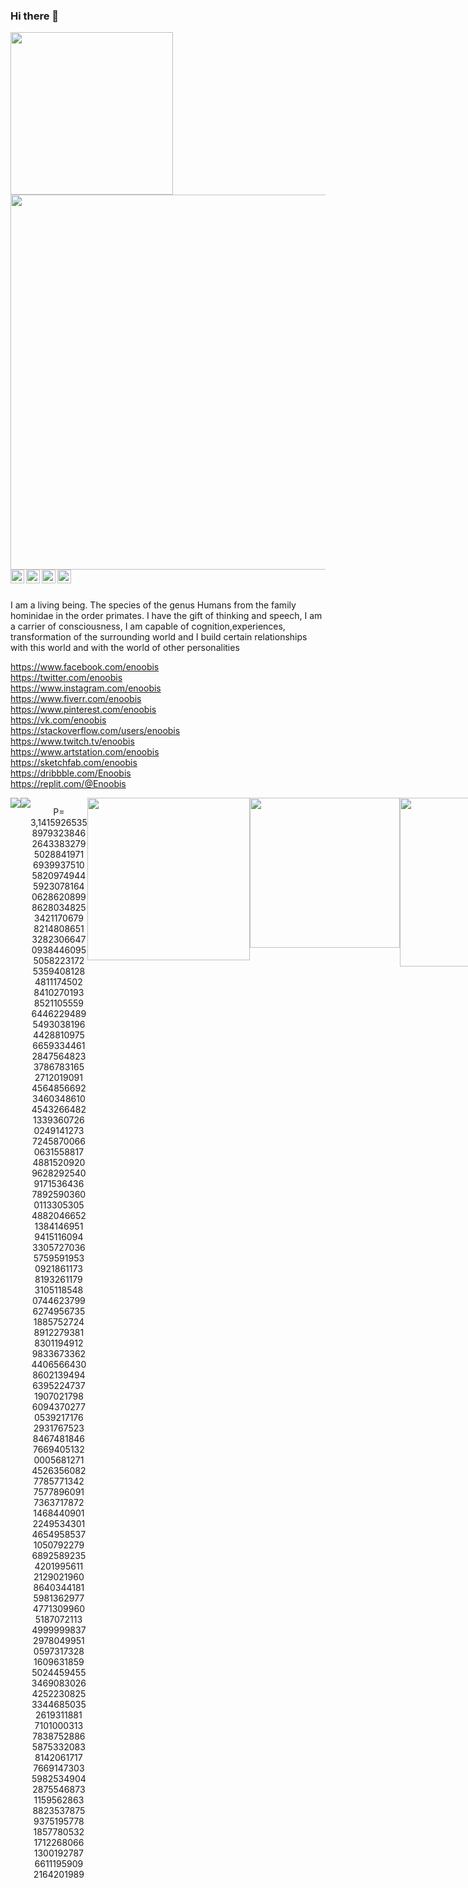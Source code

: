 
### Hi there 👋

<!--
**electro-none/electro-none** is a ✨ _special_ ✨ repository because its `README.md` (this file) appears on your GitHub profile.

Here are some ideas to get you started:

- 🔭 I’m currently working on ...
- 🌱 I’m currently learning ...
- 👯 I’m looking to collaborate on ...
- 🤔 I’m looking for help with ...
- 💬 Ask me about ...
- 📫 How to reach me: ...
- 😄 Pronouns: ...
- ⚡ Fun fact: ...
-->
<img  name="img" src="https://cdn.discordapp.com/attachments/909731897872105545/958592925707677716/unknown.png" width="260" >  
<img   align="right" src="https://media.discordapp.net/attachments/909731897872105545/958618365767856179/unknown.png" width="600" >  

  _  _                                                  _                                                                                                  
                                                                                                                         
 
                                                             

<a href="https://www.youtube.com/channel/UCOqTa0ko06PfgayD_5ZbWTw">
  <img align="left" alt="enoobis - Youtube" width="22px" src="https://cdn.jsdelivr.net/npm/simple-icons@v3/icons/youtube.svg"/>
</a>
<a href="https://www.instagram.com/enoobis/?hl=ru">
  <img align="left" alt="enoobis - Instagram" width="22px" src="https://cdn.jsdelivr.net/npm/simple-icons@v3/icons/instagram.svg"/>
</a>
<a href="https://twitter.com/s00fler">
  <img align="left" alt="enoobis - Twitter" width="22px" src="https://cdn.jsdelivr.net/npm/simple-icons@v3/icons/twitter.svg"/>
</a>
<a href="https://www.facebook.com/enoobis">
  <img align="left" alt="enoobis - Facebook" width="22px" src="https://cdn.jsdelivr.net/npm/simple-icons@v3/icons/facebook.svg"/>
</a>
<br />
<br />

I am a living being. The species of the genus Humans from the family hominidae in the order primates. I have the gift of thinking and speech, I am a carrier of consciousness, I am capable of cognition,experiences, transformation of the surrounding world and I build certain relationships with this world and with the world of other personalities


https://www.facebook.com/enoobis
<br />
https://twitter.com/enoobis
<br />
https://www.instagram.com/enoobis
<br />
https://www.fiverr.com/enoobis
<br />
https://www.pinterest.com/enoobis
<br />
https://vk.com/enoobis
<br />
https://stackoverflow.com/users/enoobis
<br />
https://www.twitch.tv/enoobis
<br />
https://www.artstation.com/enoobis
<br />
https://sketchfab.com/enoobis
<br />
https://dribbble.com/Enoobis
<br />
https://replit.com/@Enoobis
<br />
<div align="center">
  <div style="display: flex;">
    <img src="https://github-readme-stats.vercel.app/api/top-langs/?username=Enoobis&layout=compact&show_icons=true&title_color=ffffff&icon_color=34abeb&text_color=daf7dc&bg_color=151515" style="vertical-align: top;" />
    <img src="https://github-readme-stats.vercel.app/api?username=Enoobis&show_icons=true&title_color=ffffff&icon_color=34abeb&text_color=daf7dc&bg_color=151515" />
    

P= 3,1415926535 8979323846 2643383279 5028841971 6939937510 5820974944 5923078164 0628620899 8628034825 3421170679 8214808651 3282306647 0938446095 5058223172 5359408128 4811174502 8410270193 8521105559 6446229489 5493038196 4428810975 6659334461 2847564823 3786783165 2712019091 4564856692 3460348610 4543266482 1339360726 0249141273 7245870066 0631558817 4881520920 9628292540 9171536436 7892590360 0113305305 4882046652 1384146951 9415116094 3305727036 5759591953 0921861173 8193261179 3105118548 0744623799 6274956735 1885752724 8912279381 8301194912 9833673362 4406566430 8602139494 6395224737 1907021798 6094370277 0539217176 2931767523 8467481846 7669405132 0005681271 4526356082 7785771342 7577896091 7363717872 1468440901 2249534301 4654958537 1050792279 6892589235 4201995611 2129021960 8640344181 5981362977 4771309960 5187072113 4999999837 2978049951 0597317328 1609631859 5024459455 3469083026 4252230825 3344685035 2619311881 7101000313 7838752886 5875332083 8142061717 7669147303 5982534904 2875546873 1159562863 8823537875 9375195778 1857780532 1712268066 1300192787 6611195909 2164201989</p>
</p>
<img  name="img" src="https://steamuserimages-a.akamaihd.net/ugc/439488240801501050/05E28E07F136266CD687DFC1A52CC3D5914797DD/" width="260" > 
<img name="img" src="https://user-images.githubusercontent.com/62465404/117016308-63c8fe80-ad14-11eb-8436-d7a05891f1af.gif" width="240">
<img src="https://user-images.githubusercontent.com/62465404/117102591-738b2600-ad9a-11eb-80cb-7270f47f72c7.png" width="270" >
<br>
<!--START_SECTION:waka-->





```text
⌚︎ Time Zone: Asia/Kyrgyzstan

�ROUTINE: 
DOING NOTHING                                ███████████████████████░░   93.66% 
STUDYING                                     █░░░░░░░░░░░░░░░░░░░░░░░░   5.32% 
ENTERTAINMENT                                ░░░░░░░░░░░░░░░░░░░░░░░░░   0.39% 
CLEANING                                     ░░░░░░░░░░░░░░░░░░░░░░░░░   0.37% 
OTHER                                        ░░░░░░░░░░░░░░░░░░░░░░░░░   0.17%

```





 Last Updated on 30/03/2022 01:52:48 UTC
<!--END_SECTION:waka-->

<!-- prettier-ignore-start -->
<!-- START_SECTION:ascii_graph -->

```

             ┼─────────────┬─────────────┬─────────────┬─────────────┬─────────────┬─────────────┬─────────────┤ 
            -7d           -6d           -5d           -4d           -3d           -2d           -1d           now
```

<!-- END_SECTION:ascii_graph -->
<!-- prettier-ignore-end -->

<!-- links -->



